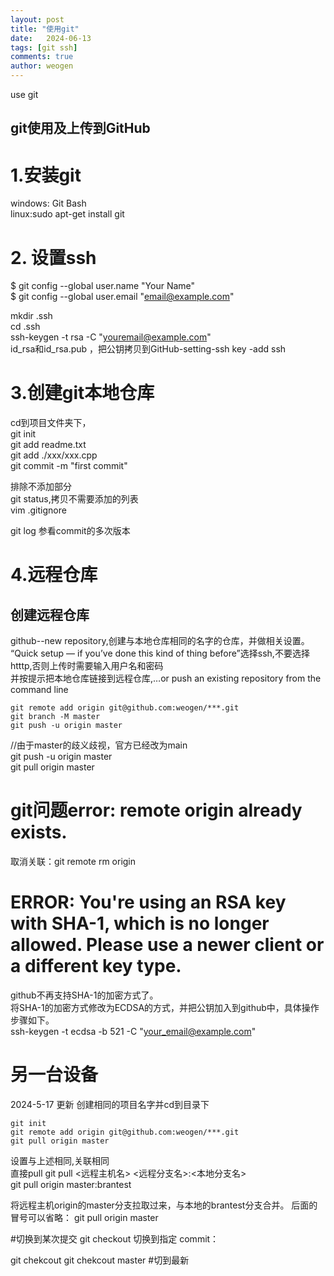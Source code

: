 ```yaml
---
layout: post
title: "使用git"
date:   2024-06-13
tags: [git ssh]
comments: true
author: weogen
---
```


use git

<!-- more -->

## git使用及上传到GitHub

# 1.安装git  
 windows: Git Bash  
 linux:sudo apt-get install git  
 
 # 2. 设置ssh  
$ git config --global user.name "Your Name"   
$ git config --global user.email "email@example.com"    
 
 
 mkdir .ssh  
 cd .ssh  
 ssh-keygen -t rsa -C "youremail@example.com"      
 id_rsa和id_rsa.pub ，把公钥拷贝到GitHub-setting-ssh key -add ssh   
 
  # 3.创建git本地仓库
  cd到项目文件夹下，  
  git init   
  git add readme.txt    
  git add ./xxx/xxx.cpp    
  git commit -m "first commit"    
  
  排除不添加部分   
  git status,拷贝不需要添加的列表    
  vim .gitignore  
  
  git log 参看commit的多次版本  
  
  # 4.远程仓库  
  ## 创建远程仓库  
  github--new repository,创建与本地仓库相同的名字的仓库，并做相关设置。 
  “Quick setup — if you’ve done this kind of thing before”选择ssh,不要选择htttp,否则上传时需要输入用户名和密码  
  并按提示把本地仓库链接到远程仓库,…or push an existing repository from the command line
  ```  
  git remote add origin git@github.com:weogen/***.git
  git branch -M master
  git push -u origin master
  ```  
  
  
  //由于master的歧义歧视，官方已经改为main  
  git push -u origin master  
  git pull origin master  
 
 # git问题error: remote origin already exists.  
 取消关联：git remote rm origin  
 # ERROR: You're using an RSA key with SHA-1, which is no longer allowed. Please use a newer client or a different key type.  
 
 github不再支持SHA-1的加密方式了。  
将SHA-1的加密方式修改为ECDSA的方式，并把公钥加入到github中，具体操作步骤如下。  
ssh-keygen -t ecdsa -b 521 -C "your_email@example.com"  
 
 # 另一台设备  
 2024-5-17 更新
 创建相同的项目名字并cd到目录下
 ```
git init
git remote add origin git@github.com:weogen/***.git
git pull origin master
 ```

  设置与上述相同,关联相同  
  直接pull 
  git pull <远程主机名> <远程分支名>:<本地分支名>  
  git pull origin master:brantest  

  将远程主机origin的master分支拉取过来，与本地的brantest分支合并。
  后面的冒号可以省略：
  git pull origin master  


  #切换到某次提交
  git checkout 切换到指定 commit：

git chekcout <commit>
git chekcout master #切到最新
 
 
 
